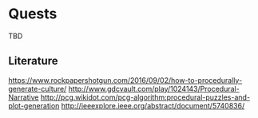 # Quests

TBD

## Literature

https://www.rockpapershotgun.com/2016/09/02/how-to-procedurally-generate-culture/
http://www.gdcvault.com/play/1024143/Procedural-Narrative
http://pcg.wikidot.com/pcg-algorithm:procedural-puzzles-and-plot-generation
http://ieeexplore.ieee.org/abstract/document/5740836/
